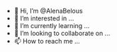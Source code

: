 - 👋 Hi, I’m @AlenaBelous
- 👀 I’m interested in ...
- 🌱 I’m currently learning ...
- 💞️ I’m looking to collaborate on ...
- 📫 How to reach me ...

<!---
AlenaBelous/AlenaBelous is a ✨ special ✨ repository because its `README.md` (this file) appears on your GitHub profile.
You can click the Preview link to take a look at your changes.
--->
